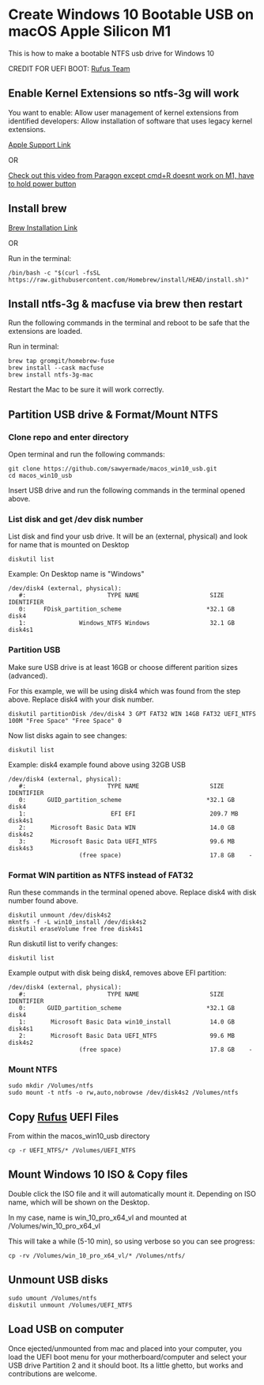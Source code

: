 # Create Windows 10 Bootable USB on macOS Apple Silicon M1
This is how to make a bootable NTFS usb drive for Windows 10

CREDIT FOR UEFI BOOT: [Rufus Team](https://github.com/pbatard/rufus)

## Enable Kernel Extensions so ntfs-3g will work
You want to enable: Allow user management of kernel extensions from identified developers: Allow installation of software that uses legacy kernel extensions.

[Apple Support Link](https://support.apple.com/guide/mac-help/macos-recovery-a-mac-apple-silicon-mchl82829c17/mac)

OR

[Check out this video from Paragon except cmd+R doesnt work on M1, have to hold power button](https://www.youtube.com/watch?v=0EXmDmHm6eg)

## Install brew
[Brew Installation Link](https://brew.sh)

OR

Run in the terminal:
```
/bin/bash -c "$(curl -fsSL https://raw.githubusercontent.com/Homebrew/install/HEAD/install.sh)"
```

## Install ntfs-3g & macfuse via brew then restart
Run the following commands in the terminal and reboot to be safe that the extensions are loaded.

Run in terminal:
```
brew tap gromgit/homebrew-fuse
brew install --cask macfuse
brew install ntfs-3g-mac
```
Restart the Mac to be sure it will work correctly.

## Partition USB drive & Format/Mount NTFS
### Clone repo and enter directory
Open terminal and run the following commands:
```
git clone https://github.com/sawyermade/macos_win10_usb.git
cd macos_win10_usb
```

Insert USB drive and run the following commands in the terminal opened above.
### List disk and get /dev disk number
List disk and find your usb drive. It will be an (external, physical) and look for name that is mounted on Desktop
``` 
diskutil list
```

Example: On Desktop name is "Windows"
```
/dev/disk4 (external, physical):
   #:                       TYPE NAME                    SIZE       IDENTIFIER
   0:     FDisk_partition_scheme                        *32.1 GB    disk4
   1:               Windows_NTFS Windows                 32.1 GB    disk4s1
```

### Partition USB
Make sure USB drive is at least 16GB or choose different parition sizes (advanced).

For this example, we will be using disk4 which was found from the step above. Replace disk4 with your disk number.
```
diskutil partitionDisk /dev/disk4 3 GPT FAT32 WIN 14GB FAT32 UEFI_NTFS 100M "Free Space" "Free Space" 0
```

Now list disks again to see changes:
```
diskutil list
```

Example: disk4 example found above using 32GB USB
```
/dev/disk4 (external, physical):
   #:                       TYPE NAME                    SIZE       IDENTIFIER
   0:      GUID_partition_scheme                        *32.1 GB    disk4
   1:                        EFI EFI                     209.7 MB   disk4s1
   2:       Microsoft Basic Data WIN                     14.0 GB    disk4s2
   3:       Microsoft Basic Data UEFI_NTFS               99.6 MB    disk4s3
                    (free space)                         17.8 GB    -
```

### Format WIN partition as NTFS instead of FAT32
Run these commands in the terminal opened above. Replace disk4 with disk number found above.
```
diskutil unmount /dev/disk4s2
mkntfs -f -L win10_install /dev/disk4s2
diskutil eraseVolume free free disk4s1
```

Run diskutil list to verify changes:
```
diskutil list
```

Example output with disk being disk4, removes above EFI partition:
```
/dev/disk4 (external, physical):
   #:                       TYPE NAME                    SIZE       IDENTIFIER
   0:      GUID_partition_scheme                        *32.1 GB    disk4
   1:       Microsoft Basic Data win10_install           14.0 GB    disk4s1
   2:       Microsoft Basic Data UEFI_NTFS               99.6 MB    disk4s2
                    (free space)                         17.8 GB    -
```

### Mount NTFS
```
sudo mkdir /Volumes/ntfs
sudo mount -t ntfs -o rw,auto,nobrowse /dev/disk4s2 /Volumes/ntfs
```

## Copy [Rufus](https://github.com/pbatard/rufus) UEFI Files
From within the macos_win10_usb directory
```
cp -r UEFI_NTFS/* /Volumes/UEFI_NTFS
```

## Mount Windows 10 ISO & Copy files
Double click the ISO file and it will automatically mount it. Depending on ISO name, which will be shown on the Desktop.

In my case, name is win_10_pro_x64_vl and mounted at /Volumes/win_10_pro_x64_vl

This will take a while (5-10 min), so using verbose so you can see progress:
```
cp -rv /Volumes/win_10_pro_x64_vl/* /Volumes/ntfs/
```

## Unmount USB disks
```
sudo umount /Volumes/ntfs
diskutil unmount /Volumes/UEFI_NTFS
```

## Load USB on computer
Once ejected/unmounted from mac and placed into your computer, you load the UEFI boot menu for your motherboard/computer and select your USB drive Partition 2 and it should boot. Its a little ghetto, but works and contributions are welcome.